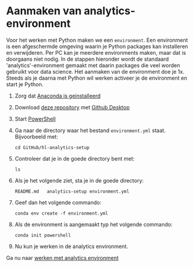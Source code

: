 # Aanmaken van analytics-environment

Voor het werken met Python maken we een ```environment```. Een environment is een afgeschermde omgeving waarin je Python packages kan installeren en verwijderen. Per PC kan je meerdere environments maken, maar dat is doorgaans niet nodig. In de stappen hieronder wordt de standaard 'analytics'-environment gemaakt met daarin packages die veel worden gebruikt voor data science. Het aanmaken van de environment doe je 1x. Steeds als je daarna met Python wil werken activeer je de environment en start je Python.

1. Zorg dat [Anaconda is geinstalleerd](installatie/installeer_python.md)

1. Download [deze repository](x-github-client://openRepo/https://github.com/hl-analytics/hl-analytics-setup) met [Github Desktop](installatie/installeer_github_desktop.md)

1. Start [PowerShell](powershell.md)

1. Ga naar de directory waar het bestand ```environment.yml``` staat. Bijvoorbeeld met:

    ```
    cd GitHub/hl-analytics-setup
    ```

1. Controleer dat je in de goede directory bent met:

    ```
    ls
    ```
1. Als je het volgende ziet, sta je in de goede directory:

    ```
    README.md	analytics-setup	environment.yml
    ```


1. Geef dan het volgende commando:

    ```
    conda env create -f environment.yml
    ```

1. Als de environment is aangemaakt typ het volgende commando:

    ```
    conda init powershell
    ```

1. Nu kun je werken in de analytics environment.

Ga nu naar [werken met analytics environment](werken_met_analytics_environment.md)

